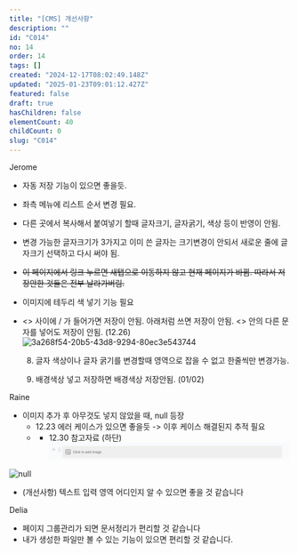 ```yaml
---
title: "[CMS] 개선사항"
description: ""
id: "C014"
no: 14
order: 14
tags: []
created: "2024-12-17T08:02:49.148Z"
updated: "2025-01-23T09:01:12.427Z"
featured: false
draft: true
hasChildren: false
elementCount: 40
childCount: 0
slug: "C014"
---
```


Jerome

- 자동 저장 기능이 있으면 좋을듯.
- 좌측 메뉴에 리스트 순서 변경 필요.
- 다른 곳에서 복사해서 붙여넣기 할때 글자크기, 글자굵기, 색상 등이 반영이 안됨.
- 변경 가능한 글자크기가 3가지고 이미 쓴 글자는 크기변경이 안되서 새로운 줄에 글자크기 선택하고 다시 써야 됨.
- ~~이 페이지에서 링크 누르면 새탭으로 이동하지 않고 현재 페이지가 바뀜. 따라서 저장안한 것들은 전부 날라가버림.~~
- 이미지에 테두리 색 넣기 기능 필요
- <> 사이에 / 가 들어가면 저장이 안됨. 아래처럼 쓰면 저장이 안됨. <> 안의 다른 문자를 넣어도 저장이 안됨. (12.26)
![3a268f54-20b5-43d8-9294-80ec3e543744](https://lh7-rt.googleusercontent.com/docsz/AD_4nXepGKl0jNNZTmZZXhWnGPGvAXhwsNkJ7Xu1v2RwWUIsQW5H5sf9sZbxLBYEPEITGTWxDtpagDtxsja4jpJ0Jp6UHwEAtkyxORAYB9mtUJprG6_kN5cnqbKTlA9K1maj0iYhnoNGRg?key=YqS6IU_DJn3vrikIkYy671mF)

   8. 글자 색상이나 글자 굵기를 변경할때 영역으로 잡을 수 없고 한줄씩만 변경가능.

   9. 배경색상 넣고 저장하면 배경색상 저장안됨. (01/02)



Raine

- 이미지 추가 후 아무것도 넣지 않았을 때, null 등장
  - 12.23 에러 케이스가 있으면 좋을듯 -> 이후 케이스 해결된지 추적 필요
  - + 12.30 참고자료 (하단) 
![file](/images/62f7268fb21a394b78f390ec0aa232c3.jpg)

![null](null)

- (개선사항) 텍스트 입력 영역 어디인지 알 수 있으면 좋을 것 같습니다


Delia

- 페이지 그룹관리가 되면 문서정리가 편리할 것 같습니다
- 내가 생성한 파일만 볼 수 있는 기능이 있으면 편리할 것 같습니다.
